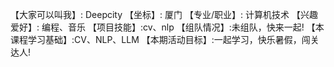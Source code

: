【大家可以叫我】: Deepcity
【坐标】: 厦门
【专业/职业】: 计算机技术
【兴趣爱好】: 编程、音乐
【项目技能】:cv、nlp
【组队情况】:未组队，快来一起!
【本课程学习基础】:CV、NLP、LLM
【本期活动目标】:一起学习，快乐暑假，闯关达人!